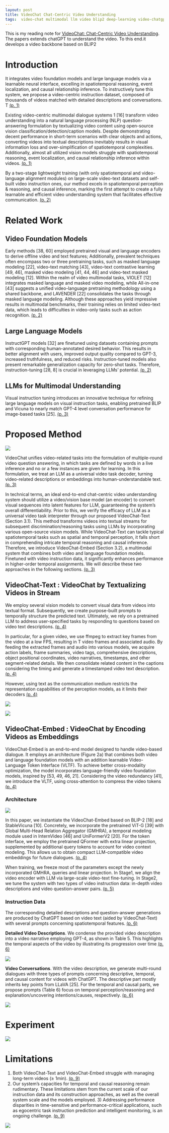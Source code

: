 ```yaml
---
layout: post
title: VideoChat Chat-Centric Video Understanding
tags:  video-chat multimodal llm video blip2 deep-learning video-chatgpt chatgpt transformer
---
```


This is my reading note for [VideoChat: Chat-Centric Video Understanding](https://github.com/OpenGVLab/Ask-Anything). The papers extends chatGPT to understand the video. To this end.it develops a video backbone based on BLIP2

# Introduction
It integrates video foundation models and large language models via a learnable neural interface, excelling in spatiotemporal reasoning, event localization, and causal relationship inference. To instructively tune this system, we propose a video-centric instruction dataset, composed of thousands of videos matched with detailed descriptions and conversations. T [(p. 1)](zotero://open-pdf/library/items/A3MCG7XZ?page=1&annotation=TKPIBSBB)

Existing video-centric multimodal dialogue systems 1 [16] transform video understanding into a natural language processing (NLP) question-answering formulation by textualizing video content using open-source vision classification/detection/caption models. Despite demonstrating decent performance in short-term scenarios with clear objects and actions, converting videos into textual descriptions inevitably results in visual information loss and over-simplification of spatiotemporal complexities. Additionally, almost all utilized vision models struggle with spatiotemporal reasoning, event localization, and causal relationship inference within videos. [(p. 1)](zotero://open-pdf/library/items/A3MCG7XZ?page=1&annotation=AFEKNDP7)

By a two-stage lightweight training (with only spatiotemporal and video-language alignment modules) on large-scale video-text datasets and self-built video instruction ones, our method excels in spatiotemporal perception & reasoning, and causal inference, marking the first attempt to create a fully learnable and efficient video understanding system that facilitates effective communication. [(p. 2)](zotero://open-pdf/library/items/A3MCG7XZ?page=2&annotation=4JDDHG2A)

# Related Work
## Video Foundation Models
Early methods [38, 60] employed pretrained visual and language encoders to derive offline video and text features; Additionally, prevalent techniques often encompass two or three pretraining tasks, such as masked language modeling [22], video-text matching [43], video-text contrastive learning [49, 46], masked video modeling [41, 44, 46] and video-text masked modeling [12]. Within the realm of video multimodal tasks, VIOLET [12] integrates masked language and masked video modeling, while All-in-one [43] suggests a unified video-language pretraining methodology using a shared backbone, and LAVENDER [22] consolidates the tasks through masked language modeling. Although these approaches yield impressive results in multimodal benchmarks, their training relies on limited video-text data, which leads to difficulties in video-only tasks such as action recognition. [(p. 2)](zotero://open-pdf/library/items/A3MCG7XZ?page=2&annotation=45X3WWCW)

## Large Language Models
InstructGPT models [32] are finetuned using datasets containing prompts with corresponding human-annotated desired behavior. This results in better alignment with users, improved output quality compared to GPT-3, increased truthfulness, and reduced risks. Instruction-tuned models also present remarkable generalization capacity for zero-shot tasks. Therefore, instruction-tuning [28, 8] is crucial in leveraging LLMs’ potential. [(p. 2)](zotero://open-pdf/library/items/A3MCG7XZ?page=2&annotation=2WXWGB8K)

## LLMs for Multimodal Understanding
Visual instruction tuning introduces an innovative technique for refining large language models on visual instruction tasks, enabling pretrained BLIP and Vicuna to nearly match GPT-4 level conversation performance for image-based tasks [25]. [(p. 3)](zotero://open-pdf/library/items/A3MCG7XZ?page=3&annotation=J6FBFXEZ)

# Proposed Method
![](https://raw.githubusercontent.com/zhangtemplar/zhangtemplar.github.io/master/uPic/liVideoChatChatCentricVideo2023-3-x103-y409.png) 

VideoChat unifies video-related tasks into the formulation of multiple-round video question answering, in which tasks are defined by words in a live inference and no or a few instances are given for learning.  In this formulation, we treat an LLM as a universal video task decoder, turning video-related descriptions or embeddings into human-understandable text. [(p. 3)](zotero://open-pdf/library/items/A3MCG7XZ?page=3&annotation=PEMSBQKN)

In technical terms, an ideal end-to-end chat-centric video understanding system should utilize a video/vision base model (an encoder) to convert visual sequences into latent features for LLM, guaranteeing the system’s overall differentiability. Prior to this, we verify the efficacy of LLM as a universal video task interpreter through our proposed VideoChat-Text (Section 3.1). This method transforms videos into textual streams for subsequent discrimination/reasoning tasks using LLMs by incorporating various open-source vision models. While VideoChat-Text can tackle typical spatiotemporal tasks such as spatial and temporal perception, it falls short in comprehending intricate temporal reasoning and causal inference. Therefore, we introduce VideoChat-Embed (Section 3.2), a multimodal system that combines both video and language foundation models. Finetuned with video instruction data, it significantly enhances performance in higher-order temporal assignments. We will describe these two approaches in the following sections. [(p. 3)](zotero://open-pdf/library/items/A3MCG7XZ?page=3&annotation=UC74I28L)

## VideoChat-Text : VideoChat by Textualizing Videos in Stream
We employ several vision models to convert visual data from videos into textual format. Subsequently, we create purpose-built prompts to temporally structure the predicted text. Ultimately, we rely on a pretrained LLM to address user-specified tasks by responding to questions based on video text descriptions. [(p. 4)](zotero://open-pdf/library/items/A3MCG7XZ?page=4&annotation=V9RAG2NG)

In particular, for a given video, we use ffmpeg to extract key frames from the video at a low FPS, resulting in T video frames and associated audio. By feeding the extracted frames and audio into various models, we acquire action labels, frame summaries, video tags, comprehensive descriptions, object positional coordinates, video narratives, timestamps, and other segment-related details. We then consolidate related content in the captions considering the timing and generate a timestamped video text description. [(p. 4)](zotero://open-pdf/library/items/A3MCG7XZ?page=4&annotation=L9R96SNR)

However, using text as the communication medium restricts the representation capabilities of the perception models, as it limits their decoders [(p. 4)](zotero://open-pdf/library/items/A3MCG7XZ?page=4&annotation=LQG26KXA)

![](https://raw.githubusercontent.com/zhangtemplar/zhangtemplar.github.io/master/uPic/liVideoChatChatCentricVideo2023-5-x105-y327.png) 

![](https://raw.githubusercontent.com/zhangtemplar/zhangtemplar.github.io/master/uPic/liVideoChatChatCentricVideo2023-5-x104-y144.png) 

## VideoChat-Embed : VideoChat by Encoding Videos as Embeddings
VideoChat-Embed is an end-to-end model designed to handle video-based dialogue. It employs an architecture (Figure 2a) that combines both video and language foundation models with an addition learnable Video-Language Token Interface (VLTF). To achieve better cross-modality optimization, the model incorporates language-friendly video foundation models, inspired by [53, 49, 46, 21].  Considering the video redundancy [41], we introduce the VLTF, using cross-attention to compress the video tokens [(p. 4)](zotero://open-pdf/library/items/A3MCG7XZ?page=4&annotation=22DDIV3A)

### Architecture
![](https://raw.githubusercontent.com/zhangtemplar/zhangtemplar.github.io/master/uPic/liVideoChatChatCentricVideo2023-6-x103-y575.png) 

In this paper, we instantiate the VideoChat-Embed based on BLIP-2 [18] and StableVicuna [10]. 
Concretely, we incorporate the pretrained ViT-G [39] with Global Multi-Head Relation Aggregator (GMHRA), a temporal modeling module used in InternVideo [46] and UniFormerV2 [20]. For the token interface, we employ the pretrained QFormer with extra linear projection, supplemented by additional query tokens to account for video context modeling. This allows us to obtain compact LLM-compatible video embeddings for future dialogues. [(p. 4)](zotero://open-pdf/library/items/A3MCG7XZ?page=4&annotation=TNKPXJ9H)

When training, we freeze most of the parameters except the newly incorporated GMHRA, queries and linear projection. In Stage1, we align the video encoder with LLM via large-scale video-text fine-tuning. In Stage2, we tune the system with two types of video instruction data: in-depth video descriptions and video question-answer pairs. [(p. 5)](zotero://open-pdf/library/items/A3MCG7XZ?page=5&annotation=JQJISBH8)

### Instruction Data
The corresponding detailed descriptions and question-answer generations are produced by ChatGPT based on video text (aided by VideoChat-Text) with several prompts concerning spatiotemporal features. [(p. 6)](zotero://open-pdf/library/items/A3MCG7XZ?page=6&annotation=NWF47TBK)

**Detailed Video Descriptions**. We condense the provided video description into a video narrative employing GPT-4, as shown in Table 5. This highlights the temporal aspects of the video by illustrating its progression over time [(p. 6)](zotero://open-pdf/library/items/A3MCG7XZ?page=6&annotation=2SF9DKHK)

![](https://raw.githubusercontent.com/zhangtemplar/zhangtemplar.github.io/master/uPic/liVideoChatChatCentricVideo2023-6-x105-y210.png) 

**Video Conversations**. With the video description, we generate multi-round dialogues with three types of prompts concerning descriptive, temporal, and causal content for videos with ChatGPT. 
The descriptive part mostly inherits key points from LLaVA [25]. For the temporal and causal parts, we propose prompts (Table 6) focus on temporal perception/reasoning and explanation/uncovering intentions/causes, respectively. [(p. 6)](zotero://open-pdf/library/items/A3MCG7XZ?page=6&annotation=GLU6YIRN)

![](https://raw.githubusercontent.com/zhangtemplar/zhangtemplar.github.io/master/uPic/liVideoChatChatCentricVideo2023-7-x100-y479.png) 

# Experiment
![](https://raw.githubusercontent.com/zhangtemplar/zhangtemplar.github.io/master/uPic/liVideoChatChatCentricVideo2023-8-x107-y314.png) 

# Limitations 
1) Both VideoChat-Text and VideoChat-Embed struggle with managing long-term videos (≥ 1min). [(p. 9)](zotero://open-pdf/library/items/A3MCG7XZ?page=9&annotation=W98EV3A3)
2) Our system’s capacities for temporal and causal reasoning remain rudimentary. These limitations stem from the current scale of our instruction data and its construction approaches, as well as the overall system scale and the models employed. 3) Addressing performance disparities in time-sensitive and performance-critical applications, such as egocentric task instruction prediction and intelligent monitoring, is an ongoing challenge. [(p. 9)](zotero://open-pdf/library/items/A3MCG7XZ?page=9&annotation=7SHZHG43)

![](https://raw.githubusercontent.com/zhangtemplar/zhangtemplar.github.io/master/uPic/liVideoChatChatCentricVideo2023-10-x104-y403.png) 
